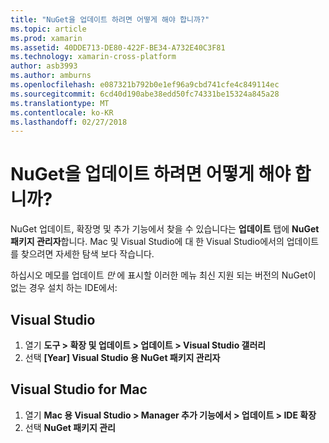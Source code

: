 ```yaml
---
title: "NuGet을 업데이트 하려면 어떻게 해야 합니까?"
ms.topic: article
ms.prod: xamarin
ms.assetid: 40DDE713-DE80-422F-BE34-A732E40C3F81
ms.technology: xamarin-cross-platform
author: asb3993
ms.author: amburns
ms.openlocfilehash: e087321b792b0e1ef96a9cbd741cfe4c849114ec
ms.sourcegitcommit: 6cd40d190abe38edd50fc74331be15324a845a28
ms.translationtype: MT
ms.contentlocale: ko-KR
ms.lasthandoff: 02/27/2018
---
```

# <a name="how-can-i-update-nuget"></a>NuGet을 업데이트 하려면 어떻게 해야 합니까?

NuGet 업데이트, 확장명 및 추가 기능에서 찾을 수 있습니다는 **업데이트** 탭에 **NuGet 패키지 관리자**합니다. Mac 및 Visual Studio에 대 한 Visual Studio에서의 업데이트를 찾으려면 자세한 탐색 보다 작습니다. 

하십시오 메모를 업데이트 *만* 에 표시할 이러한 메뉴 최신 지원 되는 버전의 NuGet이 없는 경우 설치 하는 IDE에서:

## <a name="visual-studio"></a>Visual Studio
1. 열기 **도구 > 확장 및 업데이트 > 업데이트 > Visual Studio 갤러리**
2. 선택 **[Year] Visual Studio 용 NuGet 패키지 관리자**

## <a name="visual-studio-for-mac"></a>Visual Studio for Mac

1. 열기 **Mac 용 Visual Studio > Manager 추가 기능에서 > 업데이트 > IDE 확장**
2. 선택 **NuGet 패키지 관리**


